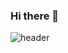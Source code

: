 ### Hi there 👋
![header](https://capsule-render.vercel.app/api?type=slice&color=auto&height=300&section=header&text=capsule%20render&fontSize=90)


<!--
**Moonss-0913/Moonss-0913** is a ✨ _special_ ✨ repository because its `README.md` (this file) appears on your GitHub profile.

Here are some ideas to get you started:

- 🔭 I’m currently working on ...
- 🌱 I’m currently learning ...
- 👯 I’m looking to collaborate on ...
- 🤔 I’m looking for help with ...
- 💬 Ask me about ...
- 📫 How to reach me: ...
- 😄 Pronouns: ...
- ⚡ Fun fact: ...
-->
